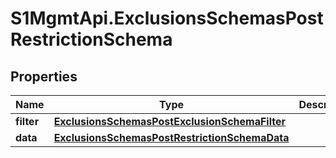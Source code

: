 # S1MgmtApi.ExclusionsSchemasPostRestrictionSchema

## Properties
Name | Type | Description | Notes
------------ | ------------- | ------------- | -------------
**filter** | [**ExclusionsSchemasPostExclusionSchemaFilter**](ExclusionsSchemasPostExclusionSchemaFilter.md) |  | 
**data** | [**ExclusionsSchemasPostRestrictionSchemaData**](ExclusionsSchemasPostRestrictionSchemaData.md) |  | 


